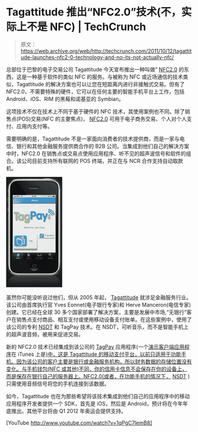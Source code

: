 # Tagattitude 推出“NFC2.0”技术(不，实际上不是 NFC) | TechCrunch

> 原文：<https://web.archive.org/web/http://techcrunch.com/2011/10/12/tagattitude-launches-nfc2-0-technology-and-no-its-not-actually-nfc/>

总部位于巴黎的电子交易公司 Tagattitude 今天宣布推出一种叫做“ [NFC2.0](https://web.archive.org/web/20230314082000/http://www.tagattitude.fr/en/products/nfc20) 的东西，这是一种基于软件的类似 NFC 的服务。与被称为 NFC 或近场通信的技术类似，Tagattitude 的解决方案也可以让您在短距离内进行非接触式交易。但有了 NFC2.0，不需要特殊的硬件，它可以在任何主要的智能手机平台上工作，包括 Android、iOS、RIM 的黑莓和诺基亚的 Symbian。

这项技术不仅在技术上不同于基于硬件的 NFC 技术，其使用案例也不同。除了销售点(POS)交易(NFC 的主要焦点)， [NFC2.0](https://web.archive.org/web/20230314082000/http://www.tagattitude.fr/en/products/nfc20) 可用于电子商务交易、个人对个人支付、应用内支付等。

需要明确的是，Tagattitude 不是一家面向消费者的技术提供商，而是一家与电信、银行和其他金融服务提供商合作的 B2B 公司。当集成到他们自己的解决方案中时，NFC2.0 在销售点或交易点使用应用程序、听不见的超声波信号和软件的组合。该公司目前支持所有联网的 POS 终端，并正在与 NCR 合作支持自动取款机。

![](img/65604f47a3ff82b2566d3fbc954882b8.png "nfc2.0 tagpay appx300")

虽然你可能没听说过他们，但从 2005 年起， [Tagattitude](https://web.archive.org/web/20230314082000/http://www.tagattitude.fr/) 就涉足金融服务行业。该公司由首席执行官 Yves Eonnet(电子银行专家)和 Herve Manceron(电信专家)创建。它已经在全球 30 多个国家部署了解决方案，主要是发展中市场,“无银行”客户在销售点支付商品、相互支付或使用移动设备支付账单。在这些案例中，使用了该公司的专利 [NSDT](https://web.archive.org/web/20230314082000/http://www.tagattitude.fr/en/products/technology) 和 TagPay 技术。在 NSDT，可听音乐，而不是智能手机上的超声波音频，被用来促进交易。

新的 NFC2.0 技术已经集成到该公司的 [TagPay](https://web.archive.org/web/20230314082000/http://www.tagattitude.fr/en/applications/wallet) 应用程序(一个[演示客户端应用程序](https://web.archive.org/web/20230314082000/http://www.tagattitude.fr/en/products/nfc20/tagpay-application)在 iTunes 上是[)中，这是 Tagattitude 的移动支付平台，以前只适用于功能手机。因为该公司的客户主要是银行或金融服务机构，所以财务数据的存储位置没有变化。与手机钱包(NFC 或其他)不同，你的信用卡信息不会保存在你的设备上，而是保存在银行自己的服务器上。NFC2.0(或者，在功能手机的情况下，](https://web.archive.org/web/20230314082000/http:http://itunes.apple.com/app/tagpay-client-lite/id466444060?mt=8//) [NSDT](https://web.archive.org/web/20230314082000/http://www.tagattitude.fr/en/products/technology) )只需使用音频信号将您的手机连接到该数据。

如今，Tagattitude 也在为那些希望将该技术集成到他们自己的应用程序中的移动应用程序开发者提供一个 SDK，首先是 iOS，然后是 Android，预计将在今年年底推出。其他平台将由 Q1 2012 年奥运会提供支持。

[YouTube http://www.youtube.com/watch?v=1qPgC7lemB8]